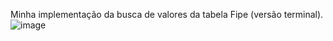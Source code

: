 Minha implementação da busca de valores da tabela Fipe (versão terminal).
![image](https://github.com/johnsantanna/fipeApiHttpRest/assets/52610303/2e01ea30-11a3-423d-992f-9cad28382c8c)
